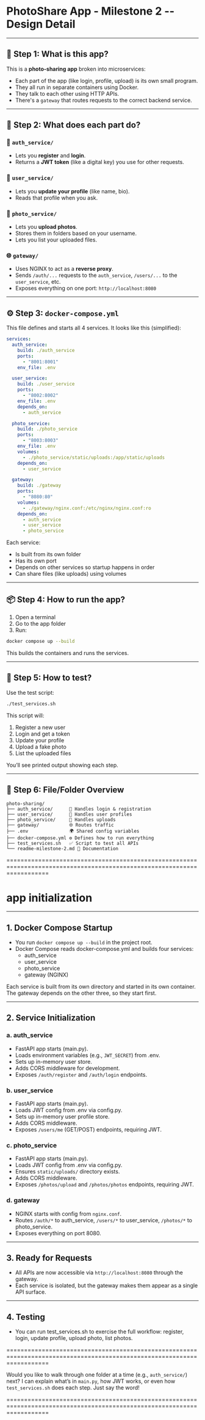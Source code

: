 # PhotoShare App - Milestone 2 -- Design Detail 

---

## 🧱 Step 1: What is this app?

This is a **photo-sharing app** broken into microservices:

* Each part of the app (like login, profile, upload) is its own small program.
* They all run in separate containers using Docker.
* They talk to each other using HTTP APIs.
* There's a `gateway` that routes requests to the correct backend service.

---

## 🧱 Step 2: What does each part do?

### 🔐 `auth_service/`

* Lets you **register** and **login**.
* Returns a **JWT token** (like a digital key) you use for other requests.

### 👤 `user_service/`

* Lets you **update your profile** (like name, bio).
* Reads that profile when you ask.

### 📸 `photo_service/`

* Lets you **upload photos**.
* Stores them in folders based on your username.
* Lets you list your uploaded files.

### 🌐 `gateway/`

* Uses NGINX to act as a **reverse proxy**.
* Sends `/auth/...` requests to the `auth_service`, `/users/...` to the `user_service`, etc.
* Exposes everything on one port: `http://localhost:8080`

---

## ⚙️ Step 3: `docker-compose.yml`

This file defines and starts all 4 services. It looks like this (simplified):

```yaml
services:
  auth_service:
    build: ./auth_service
    ports:
      - "8001:8001"
    env_file: .env

  user_service:
    build: ./user_service
    ports:
      - "8002:8002"
    env_file: .env
    depends_on:
      - auth_service

  photo_service:
    build: ./photo_service
    ports:
      - "8003:8003"
    env_file: .env
    volumes:
      - ./photo_service/static/uploads:/app/static/uploads
    depends_on:
      - user_service

  gateway:
    build: ./gateway
    ports:
      - "8080:80"
    volumes:
      - ./gateway/nginx.conf:/etc/nginx/nginx.conf:ro
    depends_on:
      - auth_service
      - user_service
      - photo_service
```

Each service:

* Is built from its own folder
* Has its own port
* Depends on other services so startup happens in order
* Can share files (like uploads) using volumes

---

## 📦 Step 4: How to run the app?

1. Open a terminal
2. Go to the app folder
3. Run:

```bash
docker compose up --build
```

This builds the containers and runs the services.

---

## 🧪 Step 5: How to test?

Use the test script:

```bash
./test_services.sh
```

This script will:

1. Register a new user
2. Login and get a token
3. Update your profile
4. Upload a fake photo
5. List the uploaded files

You’ll see printed output showing each step.

---

## 📁 Step 6: File/Folder Overview

```
photo-sharing/
├── auth_service/      🔐 Handles login & registration
├── user_service/      👤 Handles user profiles
├── photo_service/     📸 Handles uploads
├── gateway/           🌐 Routes traffic
├── .env               🌍 Shared config variables
├── docker-compose.yml ⚙ Defines how to run everything
├── test_services.sh   ✅ Script to test all APIs
└── readme-milestone-2.md 📘 Documentation
```

========================================================================================================================



# app initialization 
---

## 1. Docker Compose Startup

- You run `docker compose up --build` in the project root.
- Docker Compose reads docker-compose.yml and builds four services:
  - auth_service
  - user_service
  - photo_service
  - gateway (NGINX)

Each service is built from its own directory and started in its own container. 
The gateway depends on the other three, so they start first.

---

## 2. Service Initialization

### a. **auth_service**
- FastAPI app starts (main.py).
- Loads environment variables (e.g., `JWT_SECRET`) from .env.
- Sets up in-memory user store.
- Adds CORS middleware for development.
- Exposes `/auth/register` and `/auth/login` endpoints.

### b. **user_service**
- FastAPI app starts (main.py).
- Loads JWT config from .env via config.py.
- Sets up in-memory user profile store.
- Adds CORS middleware.
- Exposes `/users/me` (GET/POST) endpoints, requiring JWT.

### c. **photo_service**
- FastAPI app starts (main.py).
- Loads JWT config from .env via config.py.
- Ensures `static/uploads/` directory exists.
- Adds CORS middleware.
- Exposes `/photos/upload` and `/photos/photos` endpoints, requiring JWT.

### d. **gateway**
- NGINX starts with config from `nginx.conf`.
- Routes `/auth/*` to auth_service, `/users/*` to user_service, `/photos/*` to photo_service.
- Exposes everything on port 8080.

---

## 3. Ready for Requests

- All APIs are now accessible via `http://localhost:8080` through the gateway.
- Each service is isolated, but the gateway makes them appear as a single API surface.

---

## 4. Testing

- You can run test_services.sh to exercise the full workflow: register, login, update profile, upload photo, list photos.

========================================================================================================================

Would you like to walk through one folder at a time (e.g., `auth_service/`) next? I can explain what’s in `main.py`, how JWT works, or even how `test_services.sh` does each step. Just say the word!

========================================================================================================================
